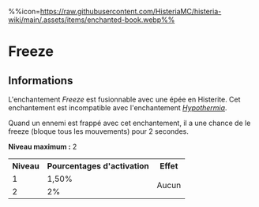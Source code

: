 %%icon=https://raw.githubusercontent.com/HisteriaMC/histeria-wiki/main/.assets/items/enchanted-book.webp%%
# Freeze 

## Informations 
L'enchantement *Freeze* est fusionnable avec une épée en Histerite. Cet enchantement est incompatible avec l'enchantement [*Hypothermia*](https://histeria.fr/wiki/enchants/hypothermia).

Quand un ennemi est frappé avec cet enchantement, il a une chance de le freeze (bloque tous les mouvements) pour 2 secondes.  

**Niveau maximum :** 2  

<table>
  <tr>
    <th>Niveau</th>
    <th>Pourcentages d'activation</th>
    <th>Effet</th>
  </tr>
  <tr>
    <td>1</td>
    <td>1,50%</td>
    <td rowspan="2">Aucun</td>
  </tr>
  <tr>
    <td>2</td>
    <td>2%</td>
  </tr>
</table>